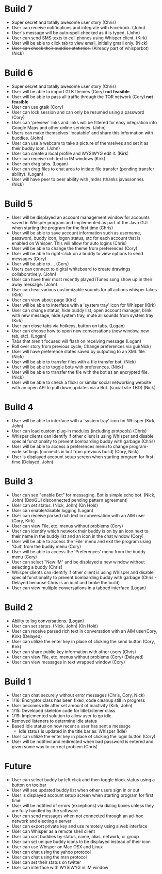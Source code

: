 # Build 7 #
  * Super secret and totally awesome user story (Chris)
  * User can receive notifications and integrate with Facebook. (John)
  * User's message will be auto-spell checked as it is typed. (John)
  * User can send SMS texts to cell phones using Whisper client. (Kirk)
  * User will be able to click tab to view email, initially gmail only. (Nick)
  * ~~User can check their buddies statistics.~~ (Already part of whisperbot) (Nick)


# Build 6 #
  * Super secret and totally awesome user story (Chris)
  * User will be able to import GTK themes (Cory) **not feasible**
  * User will be able to pass all traffic through the TOR network (Cory) **not feasible**
  * User can use gtalk (Cory)
  * User can lock session and can only be resumed using a password (Cory)
  * User can 'preview' links and links will be filtered for easy integration into Google Maps and other online services. (John)
  * Users can make themselves 'locatable' and share this information with buddies. (John)
  * User can use a webcam to take a picture of themselves and set it as their buddy icon. (John)
  * User can create a local profile and WYSIWYG edit it. (Kirk)
  * User can receive rich text in IM windows (Kirk)
  * User can drag tabs.  (Logan)
  * User can drag files to chat area to initiate file transfer (pending transfer ability).  (Logan)
  * User will have peer to peer ability with jmdns (thanks javassonne). (Nick)


# Build 5 #
  * User will be displayed an account management window for accounts saved in Whisper program and implemented as part of the Java GUI when starting the program for the first time (Chris)
  * User will be able to save account information such as username, password, buddy icon, logon status, etc for each account that is enabled on Whisper.  This will allow for auto logins (Chris)
  * User will be able to change the theme from preferences (Cory)
  * User will be able to right-click on a buddy to view options to send messages (Cory)
  * User will be able to ... (Cory)
  * Users can connect to digital whiteboard to create drawings collaboratively. (John)
  * User can have their most recently played iTunes song show up in their away message. (John)
  * User can hear various customizable sounds for all actions whisper takes (Kirk)
  * User can view about page (Kirk)
  * User will be able to interface with a 'system tray' icon for Whisper (Kirk)
  * User can change status, hide buddy list, open account manager, blink with new message, hide system tray, mute all sounds from system tray (Kirk)
  * User can close tabs via hotkeys, button on tabs. (Logan)
  * User can choose how to open new conversations (new window, new tab, etc). (Logan)
  * Tabs that aren't focused will flash on receiving message (Logan)
  * Roll over story from previous cycle; Change preferences via gui(Nick)
  * User will have preference states saved by outputing to an XML file. (Nick)
  * User will be able to transfer files with a file transfer bot. (Nick)
  * User will be able to toggle bots with preferences. (Nick)
  * User will be able to transfer the file with the bot as an encrypted file. (Nick)
  * User will be able to check a flickr or similar social networking website with an open API to pull down updates via a Bot. (social site TBD) (Nick)

# Build 4 #
  * User will be able to interface with a 'system tray' icon for Whisper (Kirk, John)
  * User can load custom plug-in modules (including protocols) (Chris)
  * Whisper clients can identify if other client is using Whisper and disable special functionality to prevent bombarding buddy with garbage (Chris)
  * User will be able to access a preferences menu to change program-wide settings (connects in bot from previous build) (Cory, Nick)
  * User is displayed account setup screen when starting program for first time (Delayed, John)

# Build 3 #
  * User can see "enable Bot" for messaging. Bot is simple echo bot. (Nick, John) (Bot/GUI disconnected pending pattern agreement)
  * User can set status. (Nick, John) (On Hold)
  * User can enable/disable logging (Logan)
  * User can receive parsed rich text in conversation with an AIM user (Cory, Kirk)
  * User can view File, etc. menus without problems (Cory)
  * User can identify which network their buddy is on by an icon next to their name in the buddy list and an icon in the chat window (Cory)
  * User will be able to access the 'File' menu and exit the program using 'Quit' from the buddy menu (Cory)
  * User will be able to access the 'Preferences' menu from the buddy menu (Cory)
  * User can select "New IM" and be displayed a new window without selecting a buddy (Chris)
  * Whisper clients can identify if other client is using Whisper and disable special functionality to prevent bombarding buddy with garbage (Chris - Delayed because Chris is an idiot and broke the build)
  * User can view multiple conversations in a tabbed interface (Logan)

# Build 2 #
  * Ability to log conversations.  (Logan)
  * User can set status. (Nick, John) (On Hold)
  * User can receive parsed rich text in conversation with an AIM user(Cory, Kirk) (Delayed)
  * User can utilize the enter key in place of clicking the send button (Cory, Kirk)
  * User can share public key information with other users (Chris)
  * User can view File, etc. menus without problems (Cory) (Delayed)
  * User can view messages in text wrapped window (Cory)

# Build 1 #
  * User can chat securely without error messages (Chris, Cory, Nick)
  * 1/16: Encryptor class has been fixed, code cleanup still in progress
  * User becomes idle after set amount of inactivity (Kirk, John)
  * 1/15: Developed skeleton code for IdleListener class
  * 1/19: Implemented solution to allow user to go idle.
  * Removed listeners to determine idle status
  * Based Idle status on how recent a user has sent a message
    * Idle status is updated in the title bar as: Whisper (Idle)
  * User can utilize the enter key in place of clicking the login button (Cory)
  * User will be notified and redirected when bad password is entered and given some way to correct problem (Chris)

# Future #
  * User can select buddy by left click and then  toggle block status using a button on   toolbar
  * User will see updated buddy list when other users sign in or out
  * User is displayed account setup screen when starting program for first time
  * User will be notified of errors (exceptions) via dialog boxes unless they are fully handled by the software
  * User can send messages when not connected through an ad-hoc network and electing a server
  * User can export private key and use remotely using a web interface
  * User can Whisper as a remote shell client
  * User can sort buddies by status, name, alias, network, or group
  * User can set unique buddy icons to be displayed instead of their icon
  * User can use Whisper on Mac OSX and Linux
  * User can chat using the yahoo protocol
  * User can chat using the msn protocol
  * User can set their status on twitter
  * User can interface with WYSIWYG in IM window